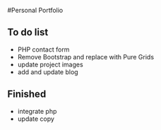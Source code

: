 #Personal Portfolio

## To do list

- PHP contact form
- Remove Bootstrap and replace with Pure Grids
- update project images
- add and update blog

## Finished
- integrate php
- update copy
